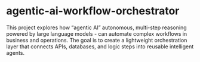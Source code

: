 # agentic-ai-workflow-orchestrator
This project explores how “agentic AI”  autonomous, multi-step reasoning powered by large language models -  can automate complex workflows in business and operations.   The goal is to create a lightweight orchestration layer that connects APIs, databases, and logic steps into reusable intelligent agents.
